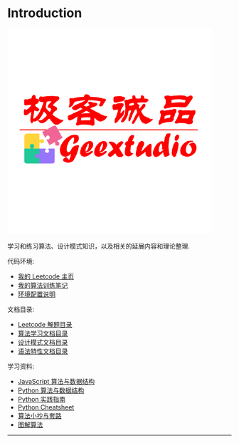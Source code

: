 # Introduction

![logo](./images/logo.png)

学习和练习算法、设计模式知识，以及相关的延展内容和理论整理.

代码环境:

* [我的 Leetcode 主页](https://leetcode-cn.com/u/geextudio/)
* [我的算法训练笔记](https://leetcode-cn.com/profile/articles/)
* [环境配置说明](env.md)

文档目录:

* [Leetcode 解题目录](toc.leetcode.md)
* [算法学习文档目录](toc.algorithm.md)
* [设计模式文档目录](toc.designpattern.md)
* [语法特性文档目录](toc.language.md)

学习资料:

* [JavaScript 算法与数据结构](https://github.com/trekhleb/javascript-algorithms/blob/master/README.zh-CN.md)
* [Python 算法与数据结构](https://github.com/TheAlgorithms/Python)
* [Python 实践指南](https://pythonguidecn.readthedocs.io/zh/latest/index.html)
* [Python Cheatsheet](https://www.pythonsheets.com/)
* [算法小抄与套路](https://github.com/labuladong/fucking-algorithm)
* [图解算法](https://algorithm-visualizer.org/)

---
